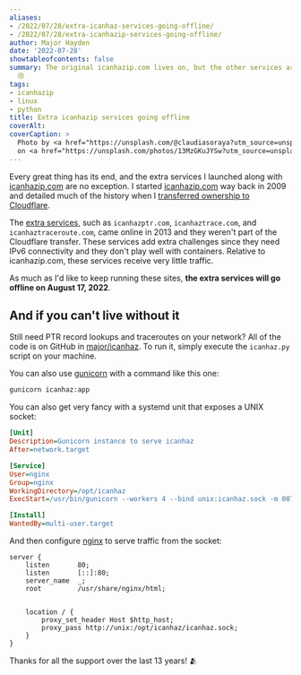 ```yaml
---
aliases:
- /2022/07/28/extra-icanhaz-services-going-offline/
- /2022/07/28/extra-icanhazip-services-going-offline/
author: Major Hayden
date: '2022-07-28'
showtableofcontents: false
summary: The original icanhazip.com lives on, but the other services are going offline.
  😢
tags:
- icanhazip
- linux
- python
title: Extra icanhazip services going offline
coverAlt:
coverCaption: >
  Photo by <a href="https://unsplash.com/@claudiasoraya?utm_source=unsplash&utm_medium=referral&utm_content=creditCopyText">Claudia Soraya</a>
  on <a href="https://unsplash.com/photos/13MzGKuJYSw?utm_source=unsplash&utm_medium=referral&utm_content=creditCopyText">Unsplash</a>
---
```


Every great thing has its end, and the extra services I launched along with [icanhazip.com] are no exception.
I started [icanhazip.com] way back in 2009 and detailed much of the history when I [transferred ownership to Cloudflare].

The [extra services], such as `icanhazptr.com`, `icanhaztrace.com`, and `icanhaztraceroute.com`, came online in 2013 and they weren't part of the Cloudflare transfer.
These services add extra challenges since they need IPv6 connectivity and they don't play well with containers.
Relative to icanhazip.com, these services receive very little traffic.

As much as I'd like to keep running these sites, **the extra services will go offline on August 17, 2022**.

## And if you can't live without it

Still need PTR record lookups and traceroutes on your network?
All of the code is on GitHub in [major/icanhaz].
To run it, simply execute the `icanhaz.py` script on your machine.

You can also use [gunicorn] with a command like this one:

```bash
gunicorn icanhaz:app
```

You can also get very fancy with a systemd unit that exposes a UNIX socket:

```ini
[Unit]
Description=Gunicorn instance to serve icanhaz
After=network.target

[Service]
User=nginx
Group=nginx
WorkingDirectory=/opt/icanhaz
ExecStart=/usr/bin/gunicorn --workers 4 --bind unix:icanhaz.sock -m 007 icanhaz:app

[Install]
WantedBy=multi-user.target
```

And then configure [nginx] to serve traffic from the socket:

```nginx
server {
	listen       80;
	listen       [::]:80;
	server_name  _;
	root         /usr/share/nginx/html;


	location / {
		proxy_set_header Host $http_host;
		proxy_pass http://unix:/opt/icanhaz/icanhaz.sock;
	}
}
```

Thanks for all the support over the last 13 years! 🫂

[transferred ownership to Cloudflare]: /2021/06/06/a-new-future-for-icanhazip/
[extra services]: /2013/03/16/new-icanhaz-features-reverse-dns-and-traceroutes/
[icanhazip.com]: icanhazip.com
[major/icanhaz]: https://github.com/major/icanhaz
[gunicorn]: https://gunicorn.org/
[nginx]: https://www.nginx.com/